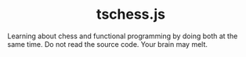 <h1 align="center">tschess.js</h1>

Learning about chess and functional programming by doing both at the same time. Do not read the source code. Your brain may melt.

